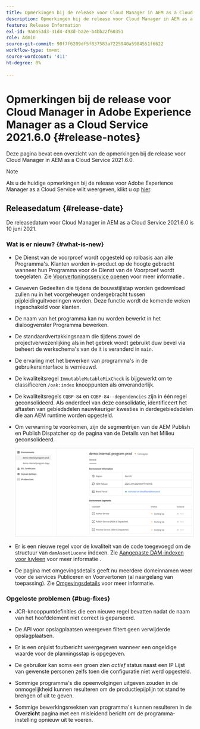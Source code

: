 ```yaml
---
title: Opmerkingen bij de release voor Cloud Manager in AEM as a Cloud Service versie 2021.6.0
description: Opmerkingen bij de release voor Cloud Manager in AEM as a Cloud Service versie 2021.5.0
feature: Release Information
exl-id: 9a0a53d3-31d4-493d-ba2e-b4bb22f60351
role: Admin
source-git-commit: 90f7f6209df5f837583a7225940a5984551f6622
workflow-type: tm+mt
source-wordcount: '411'
ht-degree: 0%

---
```


# Opmerkingen bij de release voor Cloud Manager in Adobe Experience Manager as a Cloud Service 2021.6.0 {#release-notes}

Deze pagina bevat een overzicht van de opmerkingen bij de release voor Cloud Manager in AEM as a Cloud Service 2021.6.0.

>[!NOTE]
>Als u de huidige opmerkingen bij de release voor Adobe Experience Manager as a Cloud Service wilt weergeven, klikt u op [hier](https://experienceleague.adobe.com/docs/experience-manager-cloud-service/release-notes/release-notes/release-notes-current.html).

## Releasedatum {#release-date}

De releasedatum voor Cloud Manager in AEM as a Cloud Service 2021.6.0 is 10 juni 2021.

### Wat is er nieuw? {#what-is-new}

* De Dienst van de voorproef wordt opgesteld op rolbasis aan alle Programma&#39;s. Klanten worden in-product op de hoogte gebracht wanneer hun Programma voor de Dienst van de Voorproef wordt toegelaten. Zie [Voorvertoningsservice openen](/help/implementing/cloud-manager/manage-environments.md#access-preview-service) voor meer informatie .

* Geweven Gedeelten die tijdens de bouwstijlstap worden gedownload zullen nu in het voorgeheugen ondergebracht tussen pijpleidinguitvoeringen worden. Deze functie wordt de komende weken ingeschakeld voor klanten.

* De naam van het programma kan nu worden bewerkt in het dialoogvenster Programma bewerken.

* De standaardvertakkingsnaam die tijdens zowel de projectverwezenlijking als in het gebrek wordt gebruikt duw bevel via beheert de werkschema&#39;s van de it is veranderd in `main`.

* De ervaring met het bewerken van programma&#39;s in de gebruikersinterface is vernieuwd.

* De kwaliteitsregel `ImmutableMutableMixCheck` is bijgewerkt om te classificeren `/oak:index` knooppunten als onveranderlijk.

* De kwaliteitsregels `CQBP-84` en `CQBP-84--dependencies` zijn in één regel geconsolideerd. Als onderdeel van deze consolidatie, identificeert het aftasten van gebiedsdelen nauwkeuriger kwesties in derdegebiedsdelen die aan AEM runtime worden opgesteld.

* Om verwarring te voorkomen, zijn de segmentrijen van de AEM Publish en Publish Dispatcher op de pagina van de Details van het Milieu geconsolideerd.

  ![Dispatcher publiceren](/help/implementing/cloud-manager/release-notes/assets/aem-dispatcher.png)

* Er is een nieuwe regel voor de kwaliteit van de code toegevoegd om de structuur van `damAssetLucene` indexen. Zie [Aangepaste DAM-indexen voor luyleen](/help/implementing/cloud-manager/custom-code-quality-rules.md#oakpal-damAssetLucene-sanity-check) voor meer informatie .

* De pagina met omgevingsdetails geeft nu meerdere domeinnamen weer voor de services Publiceren en Voorvertonen (al naargelang van toepassing). Zie [Omgevingsdetails](https://experienceleague.adobe.com/docs/experience-manager-cloud-service/implementing/using-cloud-manager/manage-environments.html#viewing-environment) voor meer informatie.

### Opgeloste problemen {#bug-fixes}

* JCR-knooppuntdefinities die een nieuwe regel bevatten nadat de naam van het hoofdelement niet correct is geparseerd.

* De API voor opslagplaatsen weergeven filtert geen verwijderde opslagplaatsen.

* Er is een onjuist foutbericht weergegeven wanneer een ongeldige waarde voor de planningsstap is opgegeven.

* De gebruiker kan soms een groen zien *actief* status naast een IP Lijst van gewenste personen zelfs toen die configuratie niet werd opgesteld.

* Sommige programma&#39;s die opeenvolgingen uitgeven zouden in de onmogelijkheid kunnen resulteren om de productiepijplijn tot stand te brengen of uit te geven.

* Sommige bewerkingsreeksen van programma&#39;s kunnen resulteren in de **Overzicht** pagina met een misleidend bericht om de programma-instelling opnieuw uit te voeren.
